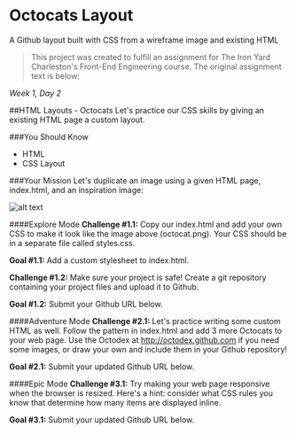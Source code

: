# Octocats Layout
A Github layout built with CSS from a wireframe image and existing HTML

>This project was created to fulfill an assignment for The Iron Yard Charleston's Front-End Engineering course. The original assignment text is below:

*Week 1, Day 2*

##HTML Layouts - Octocats
Let's practice our CSS skills by giving an existing HTML page a custom layout.

###You Should Know
* HTML
* CSS Layout

###Your Mission
Let's duplicate an image using a given HTML page, index.html, and an inspiration image: 

![alt text](https://raw.githubusercontent.com/mikefausz/octocats-layout/master/octocat.png "Octocats Wireframe")

####Explore Mode
**Challenge #1.1:** Copy our index.html and add your own CSS to make it look like the image above (octocat.png). Your CSS should be in a separate file called styles.css. 

**Goal #1.1:** Add a custom stylesheet to index.html.

**Challenge #1.2:** Make sure your project is safe! Create a git repository containing your project files and upload it to Github. 

**Goal #1.2:** Submit your Github URL below.

####Adventure Mode
**Challenge #2.1:** Let's practice writing some custom HTML as well. Follow the pattern in index.html and add 3 more Octocats to your web page. Use the Octodex at http://octodex.github.com if you need some images, or draw your own and include them in your Github repository! 

**Goal #2.1:** Submit your updated Github URL below.

####Epic Mode
**Challenge #3.1:** Try making your web page responsive when the browser is resized. Here's a hint: consider what CSS rules you know that determine how many items are displayed inline. 

**Goal #3.1:** Submit your updated Github URL below.

